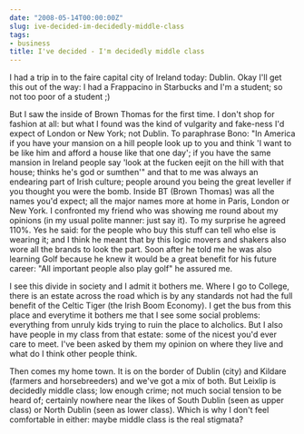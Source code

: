 ```yaml
---
date: "2008-05-14T00:00:00Z"
slug: ive-decided-im-decidedly-middle-class
tags:
- business
title: I've decided - I'm decidedly middle class
---
```


I had a trip in to the faire capital city of Ireland today:
Dublin. Okay I'll get this out of the way: I had a Frappacino in
Starbucks and I'm a student; so not too poor of a student ;)  
  
But I saw the inside of Brown Thomas for the first time. I don't shop
for fashion at all: but what I found was the kind of vulgarity and
fake-ness I'd expect of London or New York; not Dublin. To paraphrase
Bono: "In America if you have your mansion on a hill people look up to
you and think 'I want to be like him and afford a house like that one
day'; if you have the same mansion in Ireland people say 'look at the
fucken eejit on the hill with that house; thinks he's god or sumthen'"
and that to me was always an endearing part of Irish culture; people
around you being the great leveller if you thought you were the bomb.
Inside BT (Brown Thomas) was all the names you'd expect; all the major
names more at home in Paris, London or New York. I confronted my friend
who was showing me round about my opinions (in my usual polite manner:
just say it). To my surprise he agreed 110%. Yes he said: for the people
who buy this stuff can tell who else is wearing it; and I think he meant
that by this logic movers and shakers also wore all the brands to look
the part. Soon after he told me he was also learning Golf because he
knew it would be a great benefit for his future career: "All important
people also play golf" he assured me.  
  
I see this divide in society and I admit it bothers me. Where I go to
College, there is an estate across the road which is by any standards
not had the full benefit of the Celtic Tiger (the Irish Boom Economy). I
get the bus from this place and everytime it bothers me that I see some
social problems: everything from unruly kids trying to ruin the place to
alcholics. But I also have people in my class from that estate: some of
the nicest you'd ever care to meet. I've been asked by them my opinion
on where they live and what do I think other people think.  
  
Then comes my home town. It is on the border of Dublin (city) and
Kildare (farmers and horsebreeders) and we've got a mix of both. But
Leixlip is decidedly middle class; low enough crime; not much social
tension to be heard of; certainly nowhere near the likes of South Dublin
(seen as upper class) or North Dublin (seen as lower class). Which is
why I don't feel comfortable in either: maybe middle class is the real
stigmata?